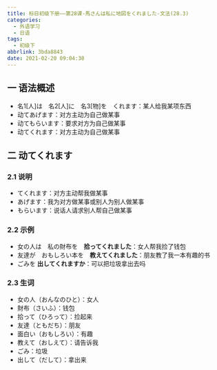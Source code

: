 ```yaml
---
title: 标日初级下册——第28课-馬さんは私に地図をくれました-文法(28.3)
categories:
  - 外语学习
  - 日语
tags:
  - 初级下
abbrlink: 3bda8843
date: 2021-02-20 09:04:38
---
```

## 一 语法概述

* 名1[人]は　名2[人]に　名3[物]を　くれます：某人给我某项东西
* 动てあげます：对方主动为自己做某事
* 动てもらいます：要求对方为自己做某事
* 动てくれます：对方主动为自己做某事

<!--more-->

## 二 动てくれます

### 2.1 说明

* てくれます：对方主动帮我做某事
* あげます：我为对方做某事或别人为别人做某事
* もらいます：说话人请求别人帮自己做某事

### 2.2 示例

* 女の人は　私の財布を　**拾ってくれました**：女人帮我捡了钱包
* 友達が　おもしろい本を　**教えてくれました**：朋友教了我一本有趣的书
* ごみを **出してくれますか**：可以把垃圾拿出去吗

### 2.3 生词

* 女の人（おんなのひと）：女人
* 財布（さいふ）：钱包
* 拾って（ひろって）：捡起来
* 友達（ともだち）：朋友
* 面白い（おもしろい）：有趣
* 教えて（おしえて）：请告诉我
* ごみ：垃圾
* 出して（だして）：拿出来

